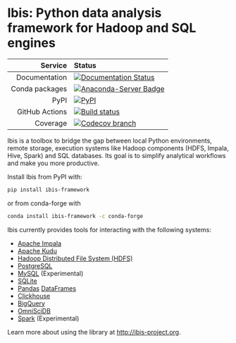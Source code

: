 # Ibis: Python data analysis framework for Hadoop and SQL engines

|Service|Status|
| -------------: | :---- |
| Documentation  | [![Documentation Status](https://img.shields.io/badge/docs-docs.ibis--project.org-blue.svg)](http://ibis-project.org) |
| Conda packages | [![Anaconda-Server Badge](https://anaconda.org/conda-forge/ibis-framework/badges/version.svg)](https://anaconda.org/conda-forge/ibis-framework) |
| PyPI           | [![PyPI](https://img.shields.io/pypi/v/ibis-framework.svg)](https://pypi.org/project/ibis-framework) |
| GitHub Actions | [![Build status](https://github.com/ibis-project/ibis/actions/workflows/main.yml/badge.svg)](https://github.com/ibis-project/ibis/actions/workflows/main.yml) |
| Coverage       | [![Codecov branch](https://img.shields.io/codecov/c/github/ibis-project/ibis/master.svg)](https://codecov.io/gh/ibis-project/ibis) |


Ibis is a toolbox to bridge the gap between local Python environments, remote
storage, execution systems like Hadoop components (HDFS, Impala, Hive, Spark)
and SQL databases. Its goal is to simplify analytical workflows and make you
more productive.

Install Ibis from PyPI with:

```sh
pip install ibis-framework
```

or from conda-forge with

```sh
conda install ibis-framework -c conda-forge
```

Ibis currently provides tools for interacting with the following systems:

- [Apache Impala](https://impala.apache.org/)
- [Apache Kudu](https://kudu.apache.org/)
- [Hadoop Distributed File System (HDFS)](https://hadoop.apache.org/)
- [PostgreSQL](https://www.postgresql.org/)
- [MySQL](https://www.mysql.com/) (Experimental)
- [SQLite](https://www.sqlite.org/)
- [Pandas](https://pandas.pydata.org/) [DataFrames](http://pandas.pydata.org/pandas-docs/stable/dsintro.html#dataframe)
- [Clickhouse](https://clickhouse.yandex)
- [BigQuery](https://cloud.google.com/bigquery)
- [OmniSciDB](https://www.omnisci.com)
- [Spark](https://spark.apache.org) (Experimental)

Learn more about using the library at http://ibis-project.org.
